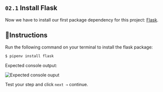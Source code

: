 ## `02.1` Install Flask

Now we have to install our first package dependency for this project: [Flask](https://flask.palletsprojects.com/en/1.1.x/).

## 📝Instructions

Run the following command on your terminal to install the flask package:

```bash
$ pipenv install flask
```

Expected console output:

![Expected console ouput](../../../.learn/assets/install-flask.png?raw=true)

Test your step and click `next →` continue.
